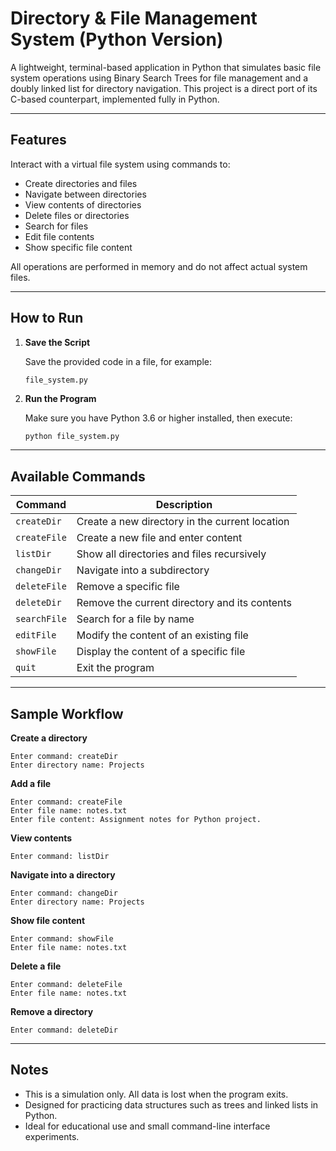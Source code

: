 # Directory & File Management System (Python Version)

A lightweight, terminal-based application in Python that simulates basic file system operations using Binary Search Trees for file management and a doubly linked list for directory navigation. This project is a direct port of its C-based counterpart, implemented fully in Python.

---

## Features

Interact with a virtual file system using commands to:

* Create directories and files
* Navigate between directories
* View contents of directories
* Delete files or directories
* Search for files
* Edit file contents
* Show specific file content

All operations are performed in memory and do not affect actual system files.

---

## How to Run

1. **Save the Script**

   Save the provided code in a file, for example:

   ```
   file_system.py
   ```

2. **Run the Program**

   Make sure you have Python 3.6 or higher installed, then execute:

   ```bash
   python file_system.py
   ```

---

## Available Commands

| Command      | Description                                    |
| ------------ | ---------------------------------------------- |
| `createDir`  | Create a new directory in the current location |
| `createFile` | Create a new file and enter content            |
| `listDir`    | Show all directories and files recursively     |
| `changeDir`  | Navigate into a subdirectory                   |
| `deleteFile` | Remove a specific file                         |
| `deleteDir`  | Remove the current directory and its contents  |
| `searchFile` | Search for a file by name                      |
| `editFile`   | Modify the content of an existing file         |
| `showFile`   | Display the content of a specific file         |
| `quit`       | Exit the program                               |

---

## Sample Workflow

**Create a directory**

```
Enter command: createDir
Enter directory name: Projects
```

**Add a file**

```
Enter command: createFile
Enter file name: notes.txt
Enter file content: Assignment notes for Python project.
```

**View contents**

```
Enter command: listDir
```

**Navigate into a directory**

```
Enter command: changeDir
Enter directory name: Projects
```

**Show file content**

```
Enter command: showFile
Enter file name: notes.txt
```

**Delete a file**

```
Enter command: deleteFile
Enter file name: notes.txt
```

**Remove a directory**

```
Enter command: deleteDir
```

---

## Notes

* This is a simulation only. All data is lost when the program exits.
* Designed for practicing data structures such as trees and linked lists in Python.
* Ideal for educational use and small command-line interface experiments.

